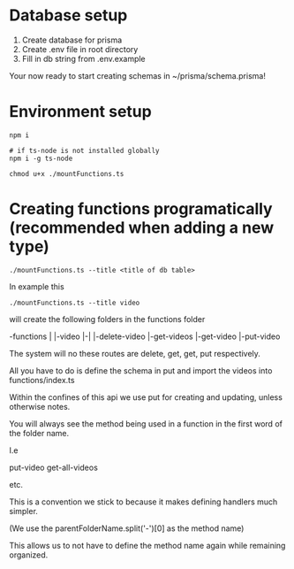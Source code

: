# Database setup

1. Create database for prisma
2. Create .env file in root directory
3. Fill in db string from .env.example

Your now ready to start creating schemas in ~/prisma/schema.prisma!

# Environment setup

```
npm i 

# if ts-node is not installed globally
npm i -g ts-node

chmod u+x ./mountFunctions.ts
```

# Creating functions programatically (recommended when adding a new type)

```
./mountFunctions.ts --title <title of db table>
```

In example this

```
./mountFunctions.ts --title video
```

will create the following folders in the functions folder

-functions
|
|-video
|-|
  |-delete-video
  |-get-videos
  |-get-video
  |-put-video

The system will no these routes are delete, get, get, put respectively.

All you have to do is define the schema in put and import the videos into functions/index.ts


Within the confines of this api we use put for creating and updating, unless otherwise notes.

You will always see the method being used in a function in the first word of the folder name.

I.e

put-video
get-all-videos

etc.

This is a convention we stick to because it makes defining handlers much simpler.

(We use the parentFolderName.split('-')[0] as the method name)

This allows us to not have to define the method name again while remaining organized.




